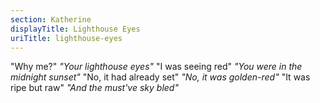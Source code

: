 ```yaml
---
section: Katherine
displayTitle: Lighthouse Eyes
uriTitle: lighthouse-eyes
---
```


"Why me?"
*"Your lighthouse eyes"*
"I was seeing red"
*"You were in the midnight sunset"*
"No, it had already set"
*"No, it was golden-red"*
"It was ripe but raw"
*"And the must've sky bled"*
